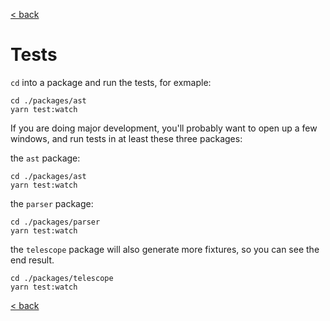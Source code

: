 [< back](https://github.com/cosmology-tech/telescope/blob/main/docs/README.md)

# Tests

`cd` into a package and run the tests, for exmaple:

```
cd ./packages/ast
yarn test:watch
```

If you are doing major development, you'll probably want to open up a few windows, and run tests in at least these three packages:

the `ast` package:

```
cd ./packages/ast
yarn test:watch
```

the `parser` package:

```
cd ./packages/parser
yarn test:watch
```

the `telescope` package will also generate more fixtures, so you can see the end result.  

```
cd ./packages/telescope
yarn test:watch
```

[< back](https://github.com/cosmology-tech/telescope/blob/main/docs/README.md)
